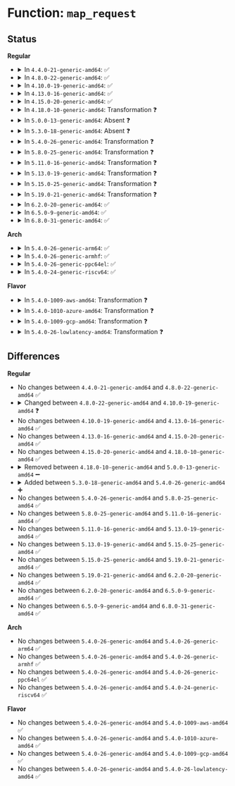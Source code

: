# Function: <code>map_request</code>

## Status
<b>Regular</b>
<ul>
<li>
<details>
<summary>In <code>4.4.0-21-generic-amd64</code>: ✅</summary>

```c
int map_request(struct dm_rq_target_io * tio, struct request * rq, struct mapped_device * md)
```

```json
{
  "name": "map_request",
  "collision_type": "Unique Static",
  "inline_type": "No",
  "funcs": [
    {
      "addr": 18446744071585801440,
      "name": "map_request",
      "external": false,
      "loc": "drivers/md/dm.c:1940",
      "file": "drivers/md/dm.c",
      "inline": "seen, unknown",
      "caller_inline": [],
      "caller_func": [
        "drivers/md/dm.c:map_tio_request",
        "drivers/md/dm.c:dm_mq_queue_rq"
      ]
    }
  ],
  "symbols": [
    {
      "addr": 18446744071585801440,
      "name": "map_request",
      "section": ".text",
      "bind": "STB_LOCAL",
      "size": 656
    }
  ]
}
```
</details>
</li>
<li>
<details>
<summary>In <code>4.8.0-22-generic-amd64</code>: ✅</summary>

```c
int map_request(struct dm_rq_target_io * tio, struct request * rq, struct mapped_device * md)
```

```json
{
  "name": "map_request",
  "collision_type": "Unique Static",
  "inline_type": "No",
  "funcs": [
    {
      "addr": 18446744071586248224,
      "name": "map_request",
      "external": false,
      "loc": "drivers/md/dm-rq.c:619",
      "file": "drivers/md/dm-rq.c",
      "inline": "seen, unknown",
      "caller_inline": [],
      "caller_func": [
        "drivers/md/dm-rq.c:dm_mq_queue_rq",
        "drivers/md/dm-rq.c:map_tio_request"
      ]
    }
  ],
  "symbols": [
    {
      "addr": 18446744071586248224,
      "name": "map_request",
      "section": ".text",
      "bind": "STB_LOCAL",
      "size": 556
    }
  ]
}
```
</details>
</li>
<li>
<details>
<summary>In <code>4.10.0-19-generic-amd64</code>: ✅</summary>

```c
int map_request(struct dm_rq_target_io * tio)
```

```json
{
  "name": "map_request",
  "collision_type": "Unique Static",
  "inline_type": "No",
  "funcs": [
    {
      "addr": 18446744071586453024,
      "name": "map_request",
      "external": false,
      "loc": "drivers/md/dm-rq.c:628",
      "file": "drivers/md/dm-rq.c",
      "inline": "seen, unknown",
      "caller_inline": [],
      "caller_func": [
        "drivers/md/dm-rq.c:dm_mq_queue_rq",
        "drivers/md/dm-rq.c:map_tio_request"
      ]
    }
  ],
  "symbols": [
    {
      "addr": 18446744071586453024,
      "name": "map_request",
      "section": ".text",
      "bind": "STB_LOCAL",
      "size": 578
    }
  ]
}
```
</details>
</li>
<li>
<details>
<summary>In <code>4.13.0-16-generic-amd64</code>: ✅</summary>

```c
int map_request(struct dm_rq_target_io * tio)
```

```json
{
  "name": "map_request",
  "collision_type": "Unique Static",
  "inline_type": "No",
  "funcs": [
    {
      "addr": 18446744071586557504,
      "name": "map_request",
      "external": false,
      "loc": "drivers/md/dm-rq.c:475",
      "file": "drivers/md/dm-rq.c",
      "inline": "seen, unknown",
      "caller_inline": [],
      "caller_func": [
        "drivers/md/dm-rq.c:dm_mq_queue_rq",
        "drivers/md/dm-rq.c:map_tio_request"
      ]
    }
  ],
  "symbols": [
    {
      "addr": 18446744071586557504,
      "name": "map_request",
      "section": ".text",
      "bind": "STB_LOCAL",
      "size": 484
    }
  ]
}
```
</details>
</li>
<li>
<details>
<summary>In <code>4.15.0-20-generic-amd64</code>: ✅</summary>

```c
int map_request(struct dm_rq_target_io * tio)
```

```json
{
  "name": "map_request",
  "collision_type": "Unique Static",
  "inline_type": "No",
  "funcs": [
    {
      "addr": 18446744071587025024,
      "name": "map_request",
      "external": false,
      "loc": "drivers/md/dm-rq.c:472",
      "file": "drivers/md/dm-rq.c",
      "inline": "seen, unknown",
      "caller_inline": [],
      "caller_func": [
        "drivers/md/dm-rq.c:dm_mq_queue_rq",
        "drivers/md/dm-rq.c:map_tio_request"
      ]
    }
  ],
  "symbols": [
    {
      "addr": 18446744071587025024,
      "name": "map_request",
      "section": ".text",
      "bind": "STB_LOCAL",
      "size": 509
    }
  ]
}
```
</details>
</li>
<li>
<details>
<summary>In <code>4.18.0-10-generic-amd64</code>: Transformation ❓</summary>

```c
int map_request(struct dm_rq_target_io * tio)
```

```json
{
  "name": "map_request",
  "collision_type": "Unique Static",
  "inline_type": "No",
  "funcs": [
    {
      "addr": 0,
      "name": "map_request",
      "external": false,
      "loc": "drivers/md/dm-rq.c:477",
      "file": "drivers/md/dm-rq.c",
      "inline": "seen, unknown",
      "caller_inline": [],
      "caller_func": [
        "drivers/md/dm-rq.c:dm_mq_queue_rq",
        "drivers/md/dm-rq.c:map_tio_request"
      ]
    }
  ],
  "symbols": [
    {
      "addr": 18446744071587323456,
      "name": "map_request",
      "section": ".text",
      "bind": "STB_LOCAL",
      "size": 586
    },
    {
      "addr": 18446744071587326641,
      "name": "map_request.cold.10",
      "section": ".text",
      "bind": "STB_LOCAL",
      "size": 16
    }
  ]
}
```
</details>
</li>
<li>
<details>
<summary>In <code>5.0.0-13-generic-amd64</code>: Absent ❓</summary>

```json
{
  "name": "map_request",
  "collision_type": "Unique Static",
  "inline_type": "Full",
  "funcs": [
    {
      "addr": 18446744071587503254,
      "name": "map_request",
      "external": false,
      "loc": "drivers/md/dm-rq.c:365",
      "file": "drivers/md/dm-rq.c",
      "inline": "not declared, inlined",
      "caller_inline": [
        "drivers/md/dm-rq.c:dm_mq_queue_rq"
      ],
      "caller_func": []
    }
  ],
  "symbols": []
}
```
</details>
</li>
<li>
<details>
<summary>In <code>5.3.0-18-generic-amd64</code>: Absent ❓</summary>

```json
{
  "name": "map_request",
  "collision_type": "Unique Static",
  "inline_type": "Full",
  "funcs": [
    {
      "addr": 18446744071587777233,
      "name": "map_request",
      "external": false,
      "loc": "drivers/md/dm-rq.c:384",
      "file": "drivers/md/dm-rq.c",
      "inline": "not declared, inlined",
      "caller_inline": [
        "drivers/md/dm-rq.c:dm_mq_queue_rq"
      ],
      "caller_func": []
    }
  ],
  "symbols": []
}
```
</details>
</li>
<li>
<details>
<summary>In <code>5.4.0-26-generic-amd64</code>: Transformation ❓</summary>

```c
int map_request(struct dm_rq_target_io * tio)
```

```json
{
  "name": "map_request",
  "collision_type": "Unique Static",
  "inline_type": "No",
  "funcs": [
    {
      "addr": 0,
      "name": "map_request",
      "external": false,
      "loc": "drivers/md/dm-rq.c:384",
      "file": "drivers/md/dm-rq.c",
      "inline": "seen, unknown",
      "caller_inline": [],
      "caller_func": [
        "drivers/md/dm-rq.c:dm_mq_queue_rq"
      ]
    }
  ],
  "symbols": [
    {
      "addr": 18446744071587981520,
      "name": "map_request",
      "section": ".text",
      "bind": "STB_LOCAL",
      "size": 657
    },
    {
      "addr": 18446744071587983773,
      "name": "map_request.cold",
      "section": ".text",
      "bind": "STB_LOCAL",
      "size": 17
    }
  ]
}
```
</details>
</li>
<li>
<details>
<summary>In <code>5.8.0-25-generic-amd64</code>: Transformation ❓</summary>

```c
int map_request(struct dm_rq_target_io * tio)
```

```json
{
  "name": "map_request",
  "collision_type": "Unique Static",
  "inline_type": "No",
  "funcs": [
    {
      "addr": 0,
      "name": "map_request",
      "external": false,
      "loc": "drivers/md/dm-rq.c:377",
      "file": "drivers/md/dm-rq.c",
      "inline": "seen, unknown",
      "caller_inline": [],
      "caller_func": [
        "drivers/md/dm-rq.c:dm_mq_queue_rq"
      ]
    }
  ],
  "symbols": [
    {
      "addr": 18446744071588835728,
      "name": "map_request",
      "section": ".text",
      "bind": "STB_LOCAL",
      "size": 657
    },
    {
      "addr": 18446744071588838208,
      "name": "map_request.cold",
      "section": ".text",
      "bind": "STB_LOCAL",
      "size": 17
    }
  ]
}
```
</details>
</li>
<li>
<details>
<summary>In <code>5.11.0-16-generic-amd64</code>: Transformation ❓</summary>

```c
int map_request(struct dm_rq_target_io * tio)
```

```json
{
  "name": "map_request",
  "collision_type": "Unique Static",
  "inline_type": "No",
  "funcs": [
    {
      "addr": 0,
      "name": "map_request",
      "external": false,
      "loc": "drivers/md/dm-rq.c:378",
      "file": "drivers/md/dm-rq.c",
      "inline": "seen, unknown",
      "caller_inline": [],
      "caller_func": [
        "drivers/md/dm-rq.c:dm_mq_queue_rq"
      ]
    }
  ],
  "symbols": [
    {
      "addr": 18446744071588852080,
      "name": "map_request",
      "section": ".text",
      "bind": "STB_LOCAL",
      "size": 597
    },
    {
      "addr": 18446744071591593716,
      "name": "map_request.cold",
      "section": ".text",
      "bind": "STB_LOCAL",
      "size": 17
    }
  ]
}
```
</details>
</li>
<li>
<details>
<summary>In <code>5.13.0-19-generic-amd64</code>: Transformation ❓</summary>

```c
int map_request(struct dm_rq_target_io * tio)
```

```json
{
  "name": "map_request",
  "collision_type": "Unique Static",
  "inline_type": "No",
  "funcs": [
    {
      "addr": 0,
      "name": "map_request",
      "external": false,
      "loc": "drivers/md/dm-rq.c:378",
      "file": "drivers/md/dm-rq.c",
      "inline": "seen, unknown",
      "caller_inline": [],
      "caller_func": [
        "drivers/md/dm-rq.c:dm_mq_queue_rq"
      ]
    }
  ],
  "symbols": [
    {
      "addr": 18446744071588739168,
      "name": "map_request",
      "section": ".text",
      "bind": "STB_LOCAL",
      "size": 597
    },
    {
      "addr": 18446744071591536851,
      "name": "map_request.cold",
      "section": ".text",
      "bind": "STB_LOCAL",
      "size": 17
    }
  ]
}
```
</details>
</li>
<li>
<details>
<summary>In <code>5.15.0-25-generic-amd64</code>: Transformation ❓</summary>

```c
int map_request(struct dm_rq_target_io * tio)
```

```json
{
  "name": "map_request",
  "collision_type": "Unique Static",
  "inline_type": "No",
  "funcs": [
    {
      "addr": 0,
      "name": "map_request",
      "external": false,
      "loc": "drivers/md/dm-rq.c:378",
      "file": "drivers/md/dm-rq.c",
      "inline": "seen, unknown",
      "caller_inline": [],
      "caller_func": [
        "drivers/md/dm-rq.c:dm_mq_queue_rq"
      ]
    }
  ],
  "symbols": [
    {
      "addr": 18446744071589429664,
      "name": "map_request",
      "section": ".text",
      "bind": "STB_LOCAL",
      "size": 597
    },
    {
      "addr": 18446744071592650703,
      "name": "map_request.cold",
      "section": ".text",
      "bind": "STB_LOCAL",
      "size": 17
    }
  ]
}
```
</details>
</li>
<li>
<details>
<summary>In <code>5.19.0-21-generic-amd64</code>: Transformation ❓</summary>

```c
int map_request(struct dm_rq_target_io * tio)
```

```json
{
  "name": "map_request",
  "collision_type": "Unique Static",
  "inline_type": "No",
  "funcs": [
    {
      "addr": 0,
      "name": "map_request",
      "external": false,
      "loc": "drivers/md/dm-rq.c:359",
      "file": "drivers/md/dm-rq.c",
      "inline": "seen, unknown",
      "caller_inline": [],
      "caller_func": [
        "drivers/md/dm-rq.c:dm_mq_queue_rq"
      ]
    }
  ],
  "symbols": [
    {
      "addr": 18446744071590907600,
      "name": "map_request",
      "section": ".text",
      "bind": "STB_LOCAL",
      "size": 576
    },
    {
      "addr": 18446744071594535349,
      "name": "map_request.cold",
      "section": ".text",
      "bind": "STB_LOCAL",
      "size": 17
    }
  ]
}
```
</details>
</li>
<li>
<details>
<summary>In <code>6.2.0-20-generic-amd64</code>: ✅</summary>

```c
int map_request(struct dm_rq_target_io * tio)
```

```json
{
  "name": "map_request",
  "collision_type": "Unique Static",
  "inline_type": "No",
  "funcs": [
    {
      "addr": 18446744071592604128,
      "name": "map_request",
      "external": false,
      "loc": "drivers/md/dm-rq.c:360",
      "file": "drivers/md/dm-rq.c",
      "inline": "seen, unknown",
      "caller_inline": [],
      "caller_func": [
        "drivers/md/dm-rq.c:dm_mq_queue_rq"
      ]
    }
  ],
  "symbols": [
    {
      "addr": 18446744071592604128,
      "name": "map_request",
      "section": ".text",
      "bind": "STB_LOCAL",
      "size": 587
    }
  ]
}
```
</details>
</li>
<li>
<details>
<summary>In <code>6.5.0-9-generic-amd64</code>: ✅</summary>

```c
int map_request(struct dm_rq_target_io * tio)
```

```json
{
  "name": "map_request",
  "collision_type": "Unique Static",
  "inline_type": "No",
  "funcs": [
    {
      "addr": 18446744071593034688,
      "name": "map_request",
      "external": false,
      "loc": "drivers/md/dm-rq.c:362",
      "file": "drivers/md/dm-rq.c",
      "inline": "seen, unknown",
      "caller_inline": [],
      "caller_func": [
        "drivers/md/dm-rq.c:dm_mq_queue_rq"
      ]
    }
  ],
  "symbols": [
    {
      "addr": 18446744071593034688,
      "name": "map_request",
      "section": ".text",
      "bind": "STB_LOCAL",
      "size": 591
    }
  ]
}
```
</details>
</li>
<li>
<details>
<summary>In <code>6.8.0-31-generic-amd64</code>: ✅</summary>

```c
int map_request(struct dm_rq_target_io * tio)
```

```json
{
  "name": "map_request",
  "collision_type": "Unique Static",
  "inline_type": "No",
  "funcs": [
    {
      "addr": 18446744071593786064,
      "name": "map_request",
      "external": false,
      "loc": "drivers/md/dm-rq.c:362",
      "file": "drivers/md/dm-rq.c",
      "inline": "seen, unknown",
      "caller_inline": [],
      "caller_func": [
        "drivers/md/dm-rq.c:dm_mq_queue_rq"
      ]
    }
  ],
  "symbols": [
    {
      "addr": 18446744071593786064,
      "name": "map_request",
      "section": ".text",
      "bind": "STB_LOCAL",
      "size": 591
    }
  ]
}
```
</details>
</li>
</ul>
<b>Arch</b>
<ul>
<li>
<details>
<summary>In <code>5.4.0-26-generic-arm64</code>: ✅</summary>

```c
int map_request(struct dm_rq_target_io * tio)
```

```json
{
  "name": "map_request",
  "collision_type": "Unique Static",
  "inline_type": "No",
  "funcs": [
    {
      "addr": 18446603336501225752,
      "name": "map_request",
      "external": false,
      "loc": "drivers/md/dm-rq.c:384",
      "file": "drivers/md/dm-rq.c",
      "inline": "seen, unknown",
      "caller_inline": [],
      "caller_func": [
        "drivers/md/dm-rq.c:dm_mq_queue_rq",
        "drivers/md/dm-rq.c:dm_mq_queue_rq"
      ]
    }
  ],
  "symbols": [
    {
      "addr": 18446603336501225752,
      "name": "map_request",
      "section": ".text",
      "bind": "STB_LOCAL",
      "size": 680
    }
  ]
}
```
</details>
</li>
<li>
<details>
<summary>In <code>5.4.0-26-generic-armhf</code>: ✅</summary>

```c
int map_request(struct dm_rq_target_io * tio)
```

```json
{
  "name": "map_request",
  "collision_type": "Unique Static",
  "inline_type": "No",
  "funcs": [
    {
      "addr": 3233729768,
      "name": "map_request",
      "external": false,
      "loc": "drivers/md/dm-rq.c:384",
      "file": "drivers/md/dm-rq.c",
      "inline": "seen, unknown",
      "caller_inline": [],
      "caller_func": [
        "drivers/md/dm-rq.c:dm_mq_queue_rq"
      ]
    }
  ],
  "symbols": [
    {
      "addr": 3233729768,
      "name": "map_request",
      "section": ".text",
      "bind": "STB_LOCAL",
      "size": 704
    }
  ]
}
```
</details>
</li>
<li>
<details>
<summary>In <code>5.4.0-26-generic-ppc64el</code>: ✅</summary>

```c
int map_request(struct dm_rq_target_io * tio)
```

```json
{
  "name": "map_request",
  "collision_type": "Unique Static",
  "inline_type": "No",
  "funcs": [
    {
      "addr": 13835058055294753232,
      "name": "map_request",
      "external": false,
      "loc": "drivers/md/dm-rq.c:384",
      "file": "drivers/md/dm-rq.c",
      "inline": "seen, unknown",
      "caller_inline": [],
      "caller_func": [
        "drivers/md/dm-rq.c:dm_mq_queue_rq",
        "drivers/md/dm-rq.c:dm_mq_queue_rq"
      ]
    }
  ],
  "symbols": [
    {
      "addr": 13835058055294753232,
      "name": "map_request",
      "section": ".text",
      "bind": "STB_LOCAL",
      "size": 932
    }
  ]
}
```
</details>
</li>
<li>
<details>
<summary>In <code>5.4.0-24-generic-riscv64</code>: ✅</summary>

```c
int map_request(struct dm_rq_target_io * tio)
```

```json
{
  "name": "map_request",
  "collision_type": "Unique Static",
  "inline_type": "No",
  "funcs": [
    {
      "addr": 18446743936277920782,
      "name": "map_request",
      "external": false,
      "loc": "drivers/md/dm-rq.c:384",
      "file": "drivers/md/dm-rq.c",
      "inline": "seen, unknown",
      "caller_inline": [],
      "caller_func": [
        "drivers/md/dm-rq.c:dm_mq_queue_rq",
        "drivers/md/dm-rq.c:dm_mq_queue_rq"
      ]
    }
  ],
  "symbols": [
    {
      "addr": 18446743936277920782,
      "name": "map_request",
      "section": ".text",
      "bind": "STB_LOCAL",
      "size": 538
    }
  ]
}
```
</details>
</li>
</ul>
<b>Flavor</b>
<ul>
<li>
<details>
<summary>In <code>5.4.0-1009-aws-amd64</code>: Transformation ❓</summary>

```c
int map_request(struct dm_rq_target_io * tio)
```

```json
{
  "name": "map_request",
  "collision_type": "Unique Static",
  "inline_type": "No",
  "funcs": [
    {
      "addr": 0,
      "name": "map_request",
      "external": false,
      "loc": "drivers/md/dm-rq.c:384",
      "file": "drivers/md/dm-rq.c",
      "inline": "seen, unknown",
      "caller_inline": [],
      "caller_func": [
        "drivers/md/dm-rq.c:dm_mq_queue_rq"
      ]
    }
  ],
  "symbols": [
    {
      "addr": 18446744071587612496,
      "name": "map_request",
      "section": ".text",
      "bind": "STB_LOCAL",
      "size": 657
    },
    {
      "addr": 18446744071587614749,
      "name": "map_request.cold",
      "section": ".text",
      "bind": "STB_LOCAL",
      "size": 17
    }
  ]
}
```
</details>
</li>
<li>
<details>
<summary>In <code>5.4.0-1010-azure-amd64</code>: Transformation ❓</summary>

```c
int map_request(struct dm_rq_target_io * tio)
```

```json
{
  "name": "map_request",
  "collision_type": "Unique Static",
  "inline_type": "No",
  "funcs": [
    {
      "addr": 0,
      "name": "map_request",
      "external": false,
      "loc": "drivers/md/dm-rq.c:384",
      "file": "drivers/md/dm-rq.c",
      "inline": "seen, unknown",
      "caller_inline": [],
      "caller_func": [
        "drivers/md/dm-rq.c:dm_mq_queue_rq"
      ]
    }
  ],
  "symbols": [
    {
      "addr": 18446744071587380512,
      "name": "map_request",
      "section": ".text",
      "bind": "STB_LOCAL",
      "size": 657
    },
    {
      "addr": 18446744071587382765,
      "name": "map_request.cold",
      "section": ".text",
      "bind": "STB_LOCAL",
      "size": 17
    }
  ]
}
```
</details>
</li>
<li>
<details>
<summary>In <code>5.4.0-1009-gcp-amd64</code>: Transformation ❓</summary>

```c
int map_request(struct dm_rq_target_io * tio)
```

```json
{
  "name": "map_request",
  "collision_type": "Unique Static",
  "inline_type": "No",
  "funcs": [
    {
      "addr": 0,
      "name": "map_request",
      "external": false,
      "loc": "drivers/md/dm-rq.c:384",
      "file": "drivers/md/dm-rq.c",
      "inline": "seen, unknown",
      "caller_inline": [],
      "caller_func": [
        "drivers/md/dm-rq.c:dm_mq_queue_rq"
      ]
    }
  ],
  "symbols": [
    {
      "addr": 18446744071587937664,
      "name": "map_request",
      "section": ".text",
      "bind": "STB_LOCAL",
      "size": 657
    },
    {
      "addr": 18446744071587939917,
      "name": "map_request.cold",
      "section": ".text",
      "bind": "STB_LOCAL",
      "size": 17
    }
  ]
}
```
</details>
</li>
<li>
<details>
<summary>In <code>5.4.0-26-lowlatency-amd64</code>: Transformation ❓</summary>

```c
int map_request(struct dm_rq_target_io * tio)
```

```json
{
  "name": "map_request",
  "collision_type": "Unique Static",
  "inline_type": "No",
  "funcs": [
    {
      "addr": 0,
      "name": "map_request",
      "external": false,
      "loc": "drivers/md/dm-rq.c:384",
      "file": "drivers/md/dm-rq.c",
      "inline": "seen, unknown",
      "caller_inline": [],
      "caller_func": [
        "drivers/md/dm-rq.c:dm_mq_queue_rq"
      ]
    }
  ],
  "symbols": [
    {
      "addr": 18446744071588052928,
      "name": "map_request",
      "section": ".text",
      "bind": "STB_LOCAL",
      "size": 680
    },
    {
      "addr": 18446744071588055197,
      "name": "map_request.cold",
      "section": ".text",
      "bind": "STB_LOCAL",
      "size": 17
    }
  ]
}
```
</details>
</li>
</ul>

## Differences
<b>Regular</b>
<ul>
<li>
No changes between <code>4.4.0-21-generic-amd64</code> and <code>4.8.0-22-generic-amd64</code> ✅
</li>
<li>
<details>
<summary>Changed between <code>4.8.0-22-generic-amd64</code> and <code>4.10.0-19-generic-amd64</code> ❓</summary>
<ul>
<li>
<b>Param removed. </b>
<code>struct request * rq</code>
</li>
<li>
<b>Param removed. </b>
<code>struct mapped_device * md</code>
</li>
</ul>
</details>
</li>
<li>
No changes between <code>4.10.0-19-generic-amd64</code> and <code>4.13.0-16-generic-amd64</code> ✅
</li>
<li>
No changes between <code>4.13.0-16-generic-amd64</code> and <code>4.15.0-20-generic-amd64</code> ✅
</li>
<li>
No changes between <code>4.15.0-20-generic-amd64</code> and <code>4.18.0-10-generic-amd64</code> ✅
</li>
<li>
<details>
<summary>Removed between <code>4.18.0-10-generic-amd64</code> and <code>5.0.0-13-generic-amd64</code> ➖</summary>

```c
int map_request(struct dm_rq_target_io * tio)
```
</details>
</li>
<li>
<details>
<summary>Added between <code>5.3.0-18-generic-amd64</code> and <code>5.4.0-26-generic-amd64</code> ➕</summary>

```c
int map_request(struct dm_rq_target_io * tio)
```
</details>
</li>
<li>
No changes between <code>5.4.0-26-generic-amd64</code> and <code>5.8.0-25-generic-amd64</code> ✅
</li>
<li>
No changes between <code>5.8.0-25-generic-amd64</code> and <code>5.11.0-16-generic-amd64</code> ✅
</li>
<li>
No changes between <code>5.11.0-16-generic-amd64</code> and <code>5.13.0-19-generic-amd64</code> ✅
</li>
<li>
No changes between <code>5.13.0-19-generic-amd64</code> and <code>5.15.0-25-generic-amd64</code> ✅
</li>
<li>
No changes between <code>5.15.0-25-generic-amd64</code> and <code>5.19.0-21-generic-amd64</code> ✅
</li>
<li>
No changes between <code>5.19.0-21-generic-amd64</code> and <code>6.2.0-20-generic-amd64</code> ✅
</li>
<li>
No changes between <code>6.2.0-20-generic-amd64</code> and <code>6.5.0-9-generic-amd64</code> ✅
</li>
<li>
No changes between <code>6.5.0-9-generic-amd64</code> and <code>6.8.0-31-generic-amd64</code> ✅
</li>
</ul>
<b>Arch</b>
<ul>
<li>
No changes between <code>5.4.0-26-generic-amd64</code> and <code>5.4.0-26-generic-arm64</code> ✅
</li>
<li>
No changes between <code>5.4.0-26-generic-amd64</code> and <code>5.4.0-26-generic-armhf</code> ✅
</li>
<li>
No changes between <code>5.4.0-26-generic-amd64</code> and <code>5.4.0-26-generic-ppc64el</code> ✅
</li>
<li>
No changes between <code>5.4.0-26-generic-amd64</code> and <code>5.4.0-24-generic-riscv64</code> ✅
</li>
</ul>
<b>Flavor</b>
<ul>
<li>
No changes between <code>5.4.0-26-generic-amd64</code> and <code>5.4.0-1009-aws-amd64</code> ✅
</li>
<li>
No changes between <code>5.4.0-26-generic-amd64</code> and <code>5.4.0-1010-azure-amd64</code> ✅
</li>
<li>
No changes between <code>5.4.0-26-generic-amd64</code> and <code>5.4.0-1009-gcp-amd64</code> ✅
</li>
<li>
No changes between <code>5.4.0-26-generic-amd64</code> and <code>5.4.0-26-lowlatency-amd64</code> ✅
</li>
</ul>
